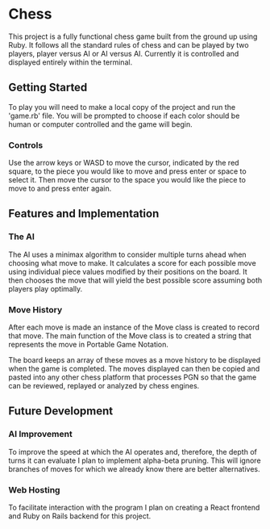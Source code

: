 # Chess

This project is a fully functional chess game built from the ground up using Ruby. It follows all the standard rules of chess and can be played by two players, player versus AI or AI versus AI. Currently it is controlled and displayed entirely within the terminal.

## Getting Started

To play you will need to make a local copy of the project and run the 'game.rb' file. You will be prompted to choose if each color should be human or computer controlled and the game will begin.

### Controls

Use the arrow keys or WASD to move the cursor, indicated by the red square, to the piece you would like to move and press enter or space to select it. Then move the cursor to the space you would like the piece to move to and press enter again.

## Features and Implementation

### The AI

The AI uses a minimax algorithm to consider multiple turns ahead when choosing what move to make. It calculates a score for each possible move using individual piece values modified by their positions on the board. It then chooses the move that will yield the best possible score assuming both players play optimally.

### Move History

After each move is made an instance of the Move class is created to record that move. The main function of the Move class is to created a string that represents the move in Portable Game Notation.

The board keeps an array of these moves as a move history to be displayed when the game is completed. The moves displayed can then be copied and pasted into any other chess platform that processes PGN so that the game can be reviewed, replayed or analyzed by chess engines.

## Future Development

### AI Improvement

To improve the speed at which the AI operates and, therefore, the depth of turns it can evaluate I plan to implement alpha-beta pruning. This will ignore branches of moves for which we already know there are better alternatives.

### Web Hosting

To facilitate interaction with the program I plan on creating a React frontend and Ruby on Rails backend for this project.
